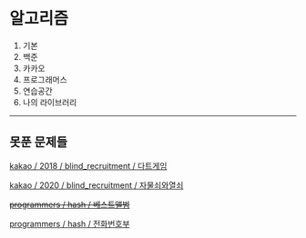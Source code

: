# 알고리즘
1. 기본 
2. 백준
2. 카카오
3. 프로그래머스
4. 연습공간
5. 나의 라이브러리

---
## 못푼 문제들

[kakao / 2018 / blind_recruitment / 다트게임](https://programmers.co.kr/learn/courses/30/lessons/17682)

[kakao / 2020 / blind_recruitment / 자물쇠와열쇠](https://programmers.co.kr/learn/courses/30/lessons/60059)

~~[programmers / hash / 베스트앨범](https://programmers.co.kr/learn/courses/30/lessons/42579)~~

[programmers / hash / 전화번호부](https://programmers.co.kr/learn/courses/30/lessons/42577)